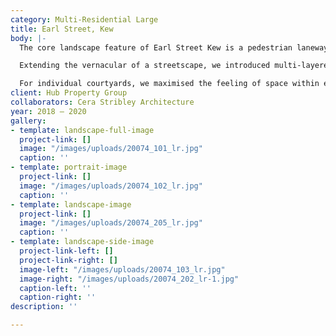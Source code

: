 ```yaml
---
category: Multi-Residential Large
title: Earl Street, Kew
body: |-
  The core landscape feature of Earl Street Kew is a pedestrian laneway that runs through the central vein of the properties.

  Extending the vernacular of a streetscape, we introduced multi-layered planting within a continuous series of planter boxes, centrally through the site. A pergola signals the more personal private entry point—with climbing plants delineating this threshold.

  For individual courtyards, we maximised the feeling of space within each, through the use of curved walls, terraced planting and textures.
client: Hub Property Group
collaborators: Cera Stribley Architecture
year: 2018 — 2020
gallery:
- template: landscape-full-image
  project-link: []
  image: "/images/uploads/20074_101_lr.jpg"
  caption: ''
- template: portrait-image
  project-link: []
  image: "/images/uploads/20074_102_lr.jpg"
  caption: ''
- template: landscape-image
  project-link: []
  image: "/images/uploads/20074_205_lr.jpg"
  caption: ''
- template: landscape-side-image
  project-link-left: []
  project-link-right: []
  image-left: "/images/uploads/20074_103_lr.jpg"
  image-right: "/images/uploads/20074_202_lr-1.jpg"
  caption-left: ''
  caption-right: ''
description: ''

---
```

